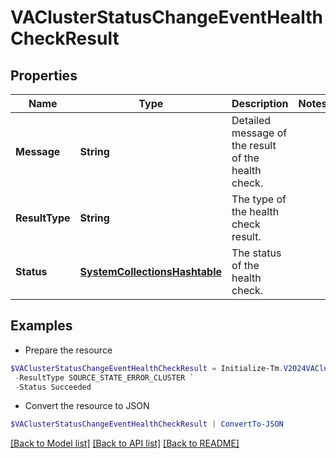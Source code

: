 # VAClusterStatusChangeEventHealthCheckResult
## Properties

Name | Type | Description | Notes
------------ | ------------- | ------------- | -------------
**Message** | **String** | Detailed message of the result of the health check. | 
**ResultType** | **String** | The type of the health check result. | 
**Status** | [**SystemCollectionsHashtable**](.md) | The status of the health check. | 

## Examples

- Prepare the resource
```powershell
$VAClusterStatusChangeEventHealthCheckResult = Initialize-Tm.V2024VAClusterStatusChangeEventHealthCheckResult  -Message Test Connection failed with exception. Error message - java.lang Exception `
 -ResultType SOURCE_STATE_ERROR_CLUSTER `
 -Status Succeeded
```

- Convert the resource to JSON
```powershell
$VAClusterStatusChangeEventHealthCheckResult | ConvertTo-JSON
```

[[Back to Model list]](../README.md#documentation-for-models) [[Back to API list]](../README.md#documentation-for-api-endpoints) [[Back to README]](../README.md)


